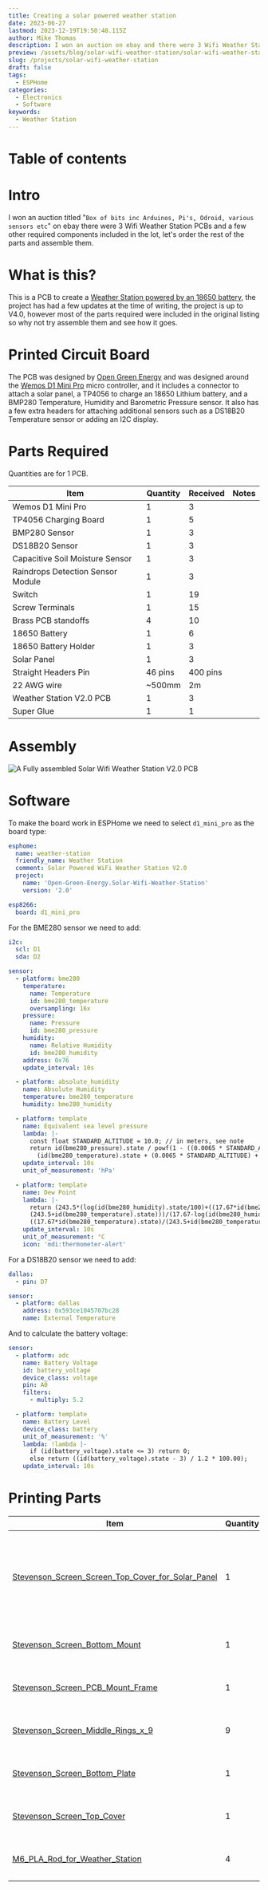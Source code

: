 ```yaml
---
title: Creating a solar powered weather station
date: 2023-06-27
lastmod: 2023-12-19T19:50:48.115Z
author: Mike Thomas
description: I won an auction on ebay and there were 3 Wifi Weather Station PCBs and some other components in the lot, let's order the rest of the parts and assemble them.
preview: /assets/blog/solar-wifi-weather-station/solar-wifi-weather-station-hero.jpg
slug: /projects/solar-wifi-weather-station
draft: false
tags:
  - ESPHome
categories:
  - Electronics
  - Software
keywords:
  - Weather Station
---
```


# Table of contents

# Intro

I won an auction titled "`Box of bits inc Arduinos, Pi's, Odroid, various sensors etc`" on ebay there were 3 Wifi Weather Station PCBs and a few other required components included in the lot, let's order the rest of the parts and assemble them.

# What is this?

This is a PCB to create a [Weather Station powered by an 18650 battery](https://www.instructables.com/Solar-Powered-WiFi-Weather-Station-V20), the project has had a few updates at the time of writing, the project is up to V4.0, however most of the parts required were included in the original listing so why not try assemble them and see how it goes.

# Printed Circuit Board

The PCB was designed by [Open Green Energy](https://www.instructables.com/member/opengreenenergy) and was designed around the [Wemos D1 Mini Pro](https://www.wemos.cc/en/latest/d1/d1_mini_pro.html) micro controller, and it includes a connector to attach a solar panel, a TP4056 to charge an 18650 Lithium battery, and a BMP280 Temperature, Humidity and Barometric Pressure sensor. It also has a few extra headers for attaching additional sensors such as a DS18B20 Temperature sensor or adding an I2C display.

# Parts Required

Quantities are for 1 PCB.

| Item                              | Quantity | Received | Notes |
| --------------------------------- | -------- | -------- | ----- |
| Wemos D1 Mini Pro                 | 1        | 3        |       |
| TP4056 Charging Board             | 1        | 5        |       |
| BMP280 Sensor                     | 1        | 3        |       |
| DS18B20 Sensor                    | 1        | 3        |       |
| Capacitive Soil Moisture Sensor   | 1        | 3        |       |
| Raindrops Detection Sensor Module | 1        | 3        |       |
| Switch                            | 1        | 19       |       |
| Screw Terminals                   | 1        | 15       |       |
| Brass PCB standoffs               | 4        | 10       |       |
| 18650 Battery                     | 1        | 6        |       |
| 18650 Battery Holder              | 1        | 3        |       |
| Solar Panel                       | 1        | 3        |       |
| Straight Headers Pin              | 46 pins  | 400 pins |       |
| 22 AWG wire                       | ~500mm   | 2m       |       |
| Weather Station V2.0 PCB          | 1        | 3        |       |
| Super Glue                        | 1        | 1        |       |

# Assembly

![A Fully assembled Solar Wifi Weather Station V2.0 PCB](/assets/blog/solar-wifi-weather-station/solar-wifi-weather-station-assembled.jpg)

# Software

To make the board work in ESPHome we need to select `d1_mini_pro` as the board type:

```yaml
esphome:
  name: weather-station
  friendly_name: Weather Station
  comment: Solar Powered WiFi Weather Station V2.0
  project:
    name: 'Open-Green-Energy.Solar-Wifi-Weather-Station'
    version: '2.0'

esp8266:
  board: d1_mini_pro
```

For the BME280 sensor we need to add:

```yaml
i2c:
  scl: D1
  sda: D2

sensor:
  - platform: bme280
    temperature:
      name: Temperature
      id: bme280_temperature
      oversampling: 16x
    pressure:
      name: Pressure
      id: bme280_pressure
    humidity:
      name: Relative Humidity
      id: bme280_humidity
    address: 0x76
    update_interval: 10s

  - platform: absolute_humidity
    name: Absolute Humidity
    temperature: bme280_temperature
    humidity: bme280_humidity

  - platform: template
    name: Equivalent sea level pressure
    lambda: |-
      const float STANDARD_ALTITUDE = 10.0; // in meters, see note
      return id(bme280_pressure).state / powf(1 - ((0.0065 * STANDARD_ALTITUDE) /
        (id(bme280_temperature).state + (0.0065 * STANDARD_ALTITUDE) + 273.15)), 5.257); // in hPa
    update_interval: 10s
    unit_of_measurement: 'hPa'

  - platform: template
    name: Dew Point
    lambda: |-
      return (243.5*(log(id(bme280_humidity).state/100)+((17.67*id(bme280_temperature).state)/
      (243.5+id(bme280_temperature).state)))/(17.67-log(id(bme280_humidity).state/100)-
      ((17.67*id(bme280_temperature).state)/(243.5+id(bme280_temperature).state))));
    update_interval: 10s
    unit_of_measurement: °C
    icon: 'mdi:thermometer-alert'
```

For a DS18B20 sensor we need to add:

```yaml
dallas:
  - pin: D7

sensor:
  - platform: dallas
    address: 0x593ce1045707bc28
    name: External Temperature
```

And to calculate the battery voltage:

```yaml
sensor:
  - platform: adc
    name: Battery Voltage
    id: battery_voltage
    device_class: voltage
    pin: A0
    filters:
      - multiply: 5.2

  - platform: template
    name: Battery Level
    device_class: battery
    unit_of_measurement: '%'
    lambda: !lambda |-
      if (id(battery_voltage).state <= 3) return 0;
      else return ((id(battery_voltage).state - 3) / 1.2 * 100.00);
    update_interval: 10s
```

# Printing Parts

| Item                                                                                                 | Quantity | Material                                                       | Printed | Notes                                                      |
| ---------------------------------------------------------------------------------------------------- | -------- | -------------------------------------------------------------- | :-----: | ---------------------------------------------------------- |
| [Stevenson_Screen_Screen_Top_Cover_for_Solar_Panel](https://www.thingiverse.com/thing:3615016/files) | 1        | [eSun ABS+ (Cold White)](printer-filament#esun-abs-cold-white) |   :x:   | May need to be modified to fit different sized solar panel |
| [Stevenson_Screen_Bottom_Mount](https://www.thingiverse.com/thing:3615016/files)                     | 1        | [eSun ABS+ (Cold White)](printer-filament#esun-abs-cold-white) |   :x:   |                                                            |
| [Stevenson_Screen_PCB_Mount_Frame](https://www.thingiverse.com/thing:3615016/files)                  | 1        | [eSun ABS+ (Cold White)](printer-filament#esun-abs-cold-white) |   :x:   |                                                            |
| [Stevenson_Screen_Middle_Rings_x_9](https://www.thingiverse.com/thing:3615016/files)                 | 9        | [eSun ABS+ (Cold White)](printer-filament#esun-abs-cold-white) |   :x:   |                                                            |
| [Stevenson_Screen_Bottom_Plate](https://www.thingiverse.com/thing:3615016/files)                     | 1        | [eSun ABS+ (Cold White)](printer-filament#esun-abs-cold-white) |   :x:   |                                                            |
| [Stevenson_Screen_Top_Cover](https://www.thingiverse.com/thing:3615016/files)                        | 1        | [eSun ABS+ (Cold White)](printer-filament#esun-abs-cold-white) |   :x:   |                                                            |
| [M6_PLA_Rod_for_Weather_Station](https://www.thingiverse.com/thing:3615016/files)                    | 4        | [eSun ABS+ (Cold White)](printer-filament#esun-abs-cold-white) |   :x:   |                                                            |
